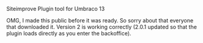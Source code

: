 Siteimprove Plugin tool for Umbraco 13

OMG, I made this public before it was ready. So sorry about that everyone that downloaded it. 
Version 2 is working correctly (2.0.1 updated so that the plugin loads directly as you enter the backoffice).
